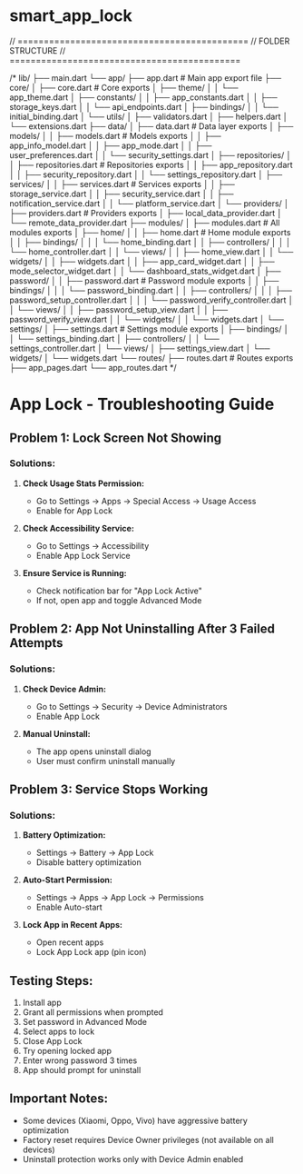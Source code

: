 # smart_app_lock
// ============================================
// FOLDER STRUCTURE
// ============================================

/*
lib/
├── main.dart
└── app/
├── app.dart                    # Main app export file
├── core/
│   ├── core.dart              # Core exports
│   ├── theme/
│   │   └── app_theme.dart
│   ├── constants/
│   │   ├── app_constants.dart
│   │   ├── storage_keys.dart
│   │   └── api_endpoints.dart
│   ├── bindings/
│   │   └── initial_binding.dart
│   └── utils/
│       ├── validators.dart
│       ├── helpers.dart
│       └── extensions.dart
├── data/
│   ├── data.dart              # Data layer exports
│   ├── models/
│   │   ├── models.dart        # Models exports
│   │   ├── app_info_model.dart
│   │   ├── app_mode.dart
│   │   ├── user_preferences.dart
│   │   └── security_settings.dart
│   ├── repositories/
│   │   ├── repositories.dart  # Repositories exports
│   │   ├── app_repository.dart
│   │   ├── security_repository.dart
│   │   └── settings_repository.dart
│   ├── services/
│   │   ├── services.dart      # Services exports
│   │   ├── storage_service.dart
│   │   ├── security_service.dart
│   │   ├── notification_service.dart
│   │   └── platform_service.dart
│   └── providers/
│       ├── providers.dart      # Providers exports
│       ├── local_data_provider.dart
│       └── remote_data_provider.dart
├── modules/
│   ├── modules.dart           # All modules exports
│   ├── home/
│   │   ├── home.dart          # Home module exports
│   │   ├── bindings/
│   │   │   └── home_binding.dart
│   │   ├── controllers/
│   │   │   └── home_controller.dart
│   │   └── views/
│   │       ├── home_view.dart
│   │       └── widgets/
│   │           ├── widgets.dart
│   │           ├── app_card_widget.dart
│   │           ├── mode_selector_widget.dart
│   │           └── dashboard_stats_widget.dart
│   ├── password/
│   │   ├── password.dart      # Password module exports
│   │   ├── bindings/
│   │   │   └── password_binding.dart
│   │   ├── controllers/
│   │   │   ├── password_setup_controller.dart
│   │   │   └── password_verify_controller.dart
│   │   └── views/
│   │       ├── password_setup_view.dart
│   │       ├── password_verify_view.dart
│   │       └── widgets/
│   │           └── widgets.dart
│   └── settings/
│       ├── settings.dart      # Settings module exports
│       ├── bindings/
│       │   └── settings_binding.dart
│       ├── controllers/
│       │   └── settings_controller.dart
│       └── views/
│           ├── settings_view.dart
│           └── widgets/
│               └── widgets.dart
└── routes/
├── routes.dart            # Routes exports
├── app_pages.dart
└── app_routes.dart
*/
# App Lock - Troubleshooting Guide

## Problem 1: Lock Screen Not Showing
### Solutions:
1. **Check Usage Stats Permission:**
   - Go to Settings → Apps → Special Access → Usage Access
   - Enable for App Lock

2. **Check Accessibility Service:**
   - Go to Settings → Accessibility
   - Enable App Lock Service

3. **Ensure Service is Running:**
   - Check notification bar for "App Lock Active"
   - If not, open app and toggle Advanced Mode

## Problem 2: App Not Uninstalling After 3 Failed Attempts
### Solutions:
1. **Check Device Admin:**
   - Go to Settings → Security → Device Administrators
   - Enable App Lock

2. **Manual Uninstall:**
   - The app opens uninstall dialog
   - User must confirm uninstall manually

## Problem 3: Service Stops Working
### Solutions:
1. **Battery Optimization:**
   - Settings → Battery → App Lock
   - Disable battery optimization

2. **Auto-Start Permission:**
   - Settings → Apps → App Lock → Permissions
   - Enable Auto-start

3. **Lock App in Recent Apps:**
   - Open recent apps
   - Lock App Lock app (pin icon)

## Testing Steps:
1. Install app
2. Grant all permissions when prompted
3. Set password in Advanced Mode
4. Select apps to lock
5. Close App Lock
6. Try opening locked app
7. Enter wrong password 3 times
8. App should prompt for uninstall

## Important Notes:
- Some devices (Xiaomi, Oppo, Vivo) have aggressive battery optimization
- Factory reset requires Device Owner privileges (not available on all devices)
- Uninstall protection works only with Device Admin enabled